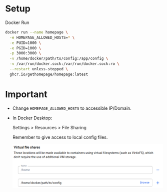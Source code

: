 # Setup

Docker Run
```bash
docker run --name homepage \
  -e HOMEPAGE_ALLOWED_HOSTS=* \
  -e PUID=1000 \
  -e PGID=1000 \
  -p 3000:3000 \
  -v /home/docker/path/to/config:/app/config \
  -v /var/run/docker.sock:/var/run/docker.sock:ro \
  --restart unless-stopped \
  ghcr.io/gethomepage/homepage:latest
```

# Important

- Change `HOMEPAGE_ALLOWED_HOSTS` to accessible IP/Domain.

- In Docker Desktop:

  Settings > Resources > File Sharing

  Remember to give access to local config files.

  ![Virtual File Sharing](/docker/containers/homepage/images/virtualfilesharing.png)

  